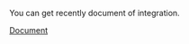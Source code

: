 You can get recently document of integration.

[Document](AS_IGK_WEBSERVICE_TESTS/Documents/Shared/dokuman_LOGO_TIGER_v5_1_20190712.pdf)
